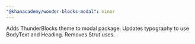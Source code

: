 ```yaml
---
"@khanacademy/wonder-blocks-modal": minor
---
```


Adds ThunderBlocks theme to modal package. Updates typography to use BodyText and Heading. Removes Strut uses.
